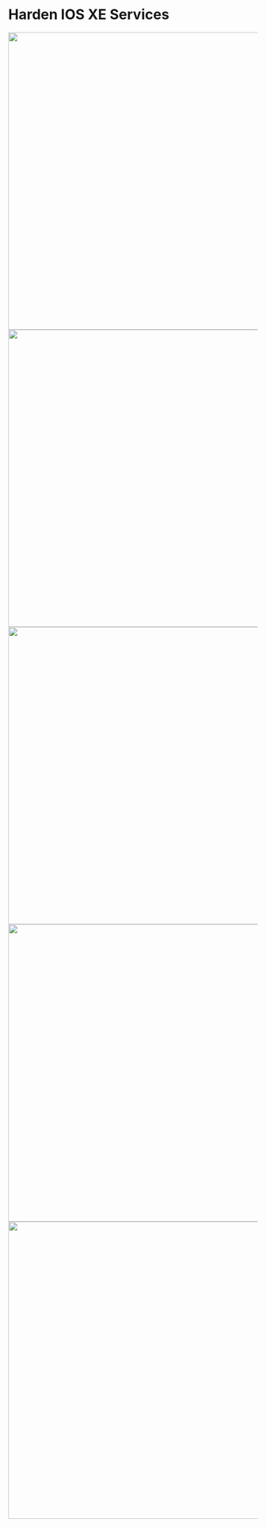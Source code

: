 # Harden IOS XE Services



<img src="/images/" alt="" width=600>
<img src="/images/" alt="" width=600>
<img src="/images/" alt="" width=600>
<img src="/images/" alt="" width=600>
<img src="/images/" alt="" width=600>


